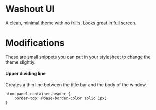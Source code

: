 # Washout UI

A clean, minimal theme with no frills. Looks great in full screen.

# Modifications

These are small snippets you can put in your stylesheet to change the theme slightly.

#### Upper dividing line

Creates a thin line between the title bar and the body of the window.

```Less
atom-panel-container.header {
    border-top: @base-border-color solid 1px;
}
```
